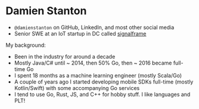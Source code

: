 # Damien Stanton

- `@damienstanton` on GitHub, LinkedIn, and most other social media
- Senior SWE at an IoT startup in DC called [signalframe](https://signalframe.com)

My background:
- Been in the industry for around a decade
- Mostly Java/C# until ~ 2014, then 50% Go, then ~ 2016 became full-time Go
- I spent 18 months as a machine learning engineer (mostly Scala/Go)
- A couple of years ago I started developing mobile SDKs full-time (mostly Kotlin/Swift) with some accompanying Go services
- I tend to use Go, Rust, JS, and C++ for hobby stuff. I like languages and PLT!
